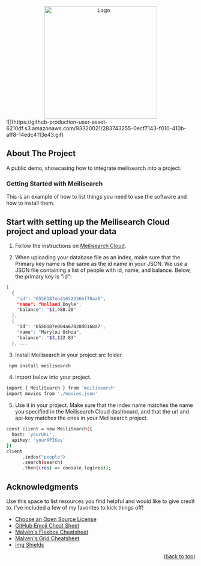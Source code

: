 
<div align="center">
    <img src="https://github.com/saltify-mob/meilisearch-demo/assets/141512659/7c2d7485-3117-4970-81eb-eb15455ccc61" alt="Logo" height="300px">
</div>
![](https://github-production-user-asset-6210df.s3.amazonaws.com/93320021/283743255-0ecf7143-f010-410b-aff8-14edc4113e43.gif)


<!-- ABOUT THE PROJECT -->
## About The Project

A public demo, showcasing how to integrate meilisearch into a project.

### Getting Started with Meilisearch

This is an example of how to list things you need to use the software and how to install them.

## Start with setting up the Meilisearch Cloud project and upload your data

1. Follow the instructions on [Meilisearch Cloud](https://www.meilisearch.com/docs/learn/getting_started/cloud_quick_start).
   
2. When uploading your database file as an index, make sure that the Primary key name is the same as the id name in your JSON. We use a JSON file containing a list of people with id, name, and balance. Below, the primary key is "id":
```sh
[
  {
    "id": "6556187eb416523366f70aa0",
    "name": "Holland Doyle",
    "balance": "$1,488.20"
  },
  {
    "id": "6556187e004a67820d0168a7",
    "name": "Marylou Ochoa",
    "balance": "$3,122.83"
  }, ...
```
3. Install Meilisearch in your project src folder.

```sh
 npm install meilisearch

```
4. Import below into your project.

```sh
import { MeiliSearch } from 'meilisearch'
import movies from './movies.json'
```
5. Use it in your project. Make sure that the index name matches the name you specified in the Meilisearch Cloud dashboard, and that the url and api-key matches the ones in your Meilisearch project.

```sh
const client = new MeiliSearch({
  host: 'yourURL',
  apiKey: 'yourAPIKey'
})
client
      .index("people")
      .search(search)
      .then((res) => console.log(res));
```

<!-- ACKNOWLEDGMENTS -->
## Acknowledgments

Use this space to list resources you find helpful and would like to give credit to. I've included a few of my favorites to kick things off!

* [Choose an Open Source License](https://choosealicense.com)
* [GitHub Emoji Cheat Sheet](https://www.webpagefx.com/tools/emoji-cheat-sheet)
* [Malven's Flexbox Cheatsheet](https://flexbox.malven.co/)
* [Malven's Grid Cheatsheet](https://grid.malven.co/)
* [Img Shields](https://shields.io)
<p align="right">(<a href="#readme-top">back to top</a>)</p>
